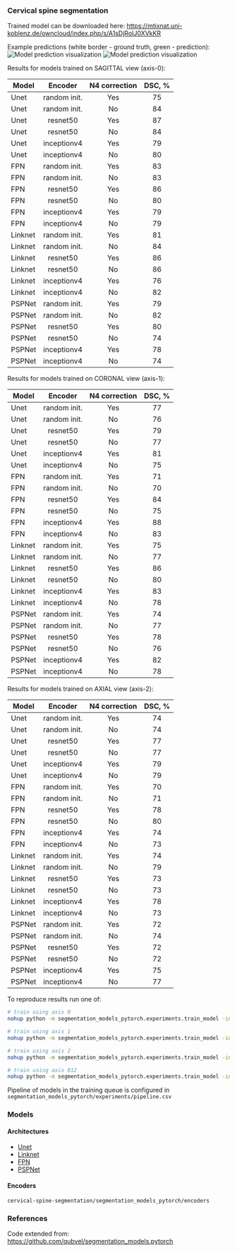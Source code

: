### Cervical spine segmentation

Trained model can be downloaded here: https://mtixnat.uni-koblenz.de/owncloud/index.php/s/A1sDjRoIJ0XVkKR

Example predictions (white border - ground truth, green - prediction):
![Model prediction visualization](prediction-axis-0.gif)
![Model prediction visualization](prediction-axis-1.gif)

Results for models trained on SAGITTAL view (axis-0):

|Model            |Encoder           |N4 correction  |DSC, %   |
|-----------------|:----------------:|:-------------:|:-------:|
|Unet             |random init.      |Yes            |75       |
|Unet             |random init.      |No             |84       |
|Unet             |resnet50          |Yes            |87       |
|Unet             |resnet50          |No             |84       |
|Unet             |inceptionv4       |Yes            |79       |
|Unet             |inceptionv4       |No             |80       |
|FPN              |random init.      |Yes            |83       |
|FPN              |random init.      |No             |83       |
|FPN              |resnet50          |Yes            |86       |
|FPN              |resnet50          |No             |80       |
|FPN              |inceptionv4       |Yes            |79       |
|FPN              |inceptionv4       |No             |79       |
|Linknet          |random init.      |Yes            |81       |
|Linknet          |random init.      |No             |84       |
|Linknet          |resnet50          |Yes            |86       |
|Linknet          |resnet50          |No             |86       |
|Linknet          |inceptionv4       |Yes            |76       |
|Linknet          |inceptionv4       |No             |82       |
|PSPNet           |random init.      |Yes            |79       |
|PSPNet           |random init.      |No             |82       |
|PSPNet           |resnet50          |Yes            |80       |
|PSPNet           |resnet50          |No             |74       |
|PSPNet           |inceptionv4       |Yes            |78       |
|PSPNet           |inceptionv4       |No             |74       |


Results for models trained on CORONAL view (axis-1):

|Model            |Encoder           |N4 correction  |DSC, %   |
|-----------------|:----------------:|:-------------:|:-------:|
|Unet             |random init.      |Yes            |77       |
|Unet             |random init.      |No             |76       |
|Unet             |resnet50          |Yes            |79       |
|Unet             |resnet50          |No             |77       |
|Unet             |inceptionv4       |Yes            |81       |
|Unet             |inceptionv4       |No             |75       |
|FPN              |random init.      |Yes            |71       |
|FPN              |random init.      |No             |70       |
|FPN              |resnet50          |Yes            |84       |
|FPN              |resnet50          |No             |75       |
|FPN              |inceptionv4       |Yes            |88       |
|FPN              |inceptionv4       |No             |83       |
|Linknet          |random init.      |Yes            |75       |
|Linknet          |random init.      |No             |77       |
|Linknet          |resnet50          |Yes            |86       |
|Linknet          |resnet50          |No             |80       |
|Linknet          |inceptionv4       |Yes            |83       |
|Linknet          |inceptionv4       |No             |78       |
|PSPNet           |random init.      |Yes            |74       |
|PSPNet           |random init.      |No             |77       |
|PSPNet           |resnet50          |Yes            |78       |
|PSPNet           |resnet50          |No             |76       |
|PSPNet           |inceptionv4       |Yes            |82       |
|PSPNet           |inceptionv4       |No             |78       |

Results for models trained on AXIAL view (axis-2):

|Model            |Encoder           |N4 correction  |DSC, %   |
|-----------------|:----------------:|:-------------:|:-------:|
|Unet             |random init.      |Yes            |74       |
|Unet             |random init.      |No             |74       |
|Unet             |resnet50          |Yes            |77       |
|Unet             |resnet50          |No             |77       |
|Unet             |inceptionv4       |Yes            |79       |
|Unet             |inceptionv4       |No             |79       |
|FPN              |random init.      |Yes            |70       |
|FPN              |random init.      |No             |71       |
|FPN              |resnet50          |Yes            |78       |
|FPN              |resnet50          |No             |80       |
|FPN              |inceptionv4       |Yes            |74       |
|FPN              |inceptionv4       |No             |73       |
|Linknet          |random init.      |Yes            |74       |
|Linknet          |random init.      |No             |79       |
|Linknet          |resnet50          |Yes            |73       |
|Linknet          |resnet50          |No             |73       |
|Linknet          |inceptionv4       |Yes            |78       |
|Linknet          |inceptionv4       |No             |73       |
|PSPNet           |random init.      |Yes            |72       |
|PSPNet           |random init.      |No             |74       |
|PSPNet           |resnet50          |Yes            |72       |
|PSPNet           |resnet50          |No             |72       |
|PSPNet           |inceptionv4       |Yes            |75       |
|PSPNet           |inceptionv4       |No             |77       |

To reproduce results run one of:

```bash
# train using axis 0
nohup python -m segmentation_models_pytorch.experiments.train_model -in path/to/nrrd/dataset --train_all all --extract_slices 1 --use_axis 0 &

# train using axis 1
nohup python -m segmentation_models_pytorch.experiments.train_model -in path/to/nrrd/dataset --train_all all --extract_slices 1 --use_axis 1 &

# train using axis 2
nohup python -m segmentation_models_pytorch.experiments.train_model -in path/to/nrrd/dataset --train_all all --extract_slices 1 --use_axis 2 &

# train using axis 012 
nohup python -m segmentation_models_pytorch.experiments.train_model -in path/to/nrrd/dataset --train_all all --extract_slices 1 --use_axis 012 &
```

Pipeline of models in the training queue is configured in `segmentation_models_pytorch/experiments/pipeline.csv`

### Models <a name="models"></a>

#### Architectures <a name="architectires"></a>
 - [Unet](https://arxiv.org/abs/1505.04597)
 - [Linknet](https://arxiv.org/abs/1707.03718)
 - [FPN](http://presentations.cocodataset.org/COCO17-Stuff-FAIR.pdf)
 - [PSPNet](https://arxiv.org/abs/1612.01105)

#### Encoders <a name="encoders"></a>
`cervical-spine-segmentation/segmentation_models_pytorch/encoders`

### References
Code extended from: https://github.com/qubvel/segmentation_models.pytorch

